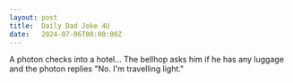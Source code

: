 ```yaml
---
layout: post
title:  Daily Dad Joke 4U
date:   2024-07-06T00:00:00Z
---
```

A photon checks into a hotel... The bellhop asks him if he has any luggage and the photon replies "No. I'm travelling light."
